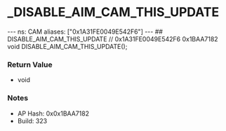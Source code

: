 # _DISABLE_AIM_CAM_THIS_UPDATE

--- ns: CAM aliases: ["0x1A31FE0049E542F6"] --- ## DISABLE_AIM_CAM_THIS_UPDATE  // 0x1A31FE0049E542F6 0x1BAA7182 void DISABLE_AIM_CAM_THIS_UPDATE();

### Return Value
* void

### Notes
* AP Hash: 0x0x1BAA7182
* Build: 323

